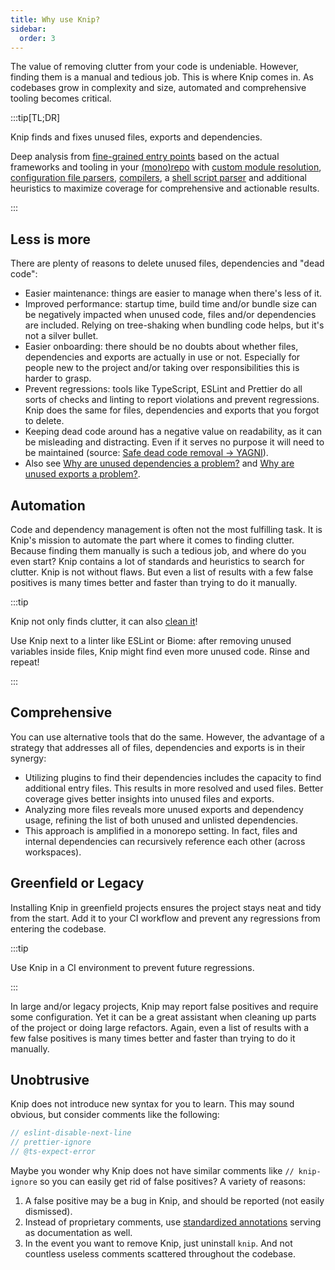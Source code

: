 ```yaml
---
title: Why use Knip?
sidebar:
  order: 3
---
```


The value of removing clutter from your code is undeniable. However, finding
them is a manual and tedious job. This is where Knip comes in. As codebases grow
in complexity and size, automated and comprehensive tooling becomes critical.

:::tip[TL;DR]

Knip finds and fixes unused files, exports and dependencies.

Deep analysis from [fine-grained entry points][1] based on the actual frameworks
and tooling in your [(mono)repo][2] with [custom module resolution][3],
[configuration file parsers][4], [compilers][5], a [shell script parser][6] and
additional heuristics to maximize coverage for comprehensive and actionable
results.

:::

## Less is more

There are plenty of reasons to delete unused files, dependencies and "dead
code":

- Easier maintenance: things are easier to manage when there's less of it.
- Improved performance: startup time, build time and/or bundle size can be
  negatively impacted when unused code, files and/or dependencies are included.
  Relying on tree-shaking when bundling code helps, but it's not a silver
  bullet.
- Easier onboarding: there should be no doubts about whether files, dependencies
  and exports are actually in use or not. Especially for people new to the
  project and/or taking over responsibilities this is harder to grasp.
- Prevent regressions: tools like TypeScript, ESLint and Prettier do all sorts
  of checks and linting to report violations and prevent regressions. Knip does
  the same for files, dependencies and exports that you forgot to delete.
- Keeping dead code around has a negative value on readability, as it can be
  misleading and distracting. Even if it serves no purpose it will need to be
  maintained (source: [Safe dead code removal → YAGNI][7]).
- Also see [Why are unused dependencies a problem?][8] and [Why are unused
  exports a problem?][9].

## Automation

Code and dependency management is often not the most fulfilling task. It is
Knip's mission to automate the part where it comes to finding clutter. Because
finding them manually is such a tedious job, and where do you even start? Knip
contains a lot of standards and heuristics to search for clutter. Knip is not
without flaws. But even a list of results with a few false positives is many
times better and faster than trying to do it manually.

:::tip

Knip not only finds clutter, it can also [clean it][10]!

Use Knip next to a linter like ESLint or Biome: after removing unused variables
inside files, Knip might find even more unused code. Rinse and repeat!

:::

## Comprehensive

You can use alternative tools that do the same. However, the advantage of a
strategy that addresses all of files, dependencies and exports is in their
synergy:

- Utilizing plugins to find their dependencies includes the capacity to find
  additional entry files. This results in more resolved and used files. Better
  coverage gives better insights into unused files and exports.
- Analyzing more files reveals more unused exports and dependency usage,
  refining the list of both unused and unlisted dependencies.
- This approach is amplified in a monorepo setting. In fact, files and internal
  dependencies can recursively reference each other (across workspaces).

## Greenfield or Legacy

Installing Knip in greenfield projects ensures the project stays neat and tidy
from the start. Add it to your CI workflow and prevent any regressions from
entering the codebase.

:::tip

Use Knip in a CI environment to prevent future regressions.

:::

In large and/or legacy projects, Knip may report false positives and require
some configuration. Yet it can be a great assistant when cleaning up parts of
the project or doing large refactors. Again, even a list of results with a few
false positives is many times better and faster than trying to do it manually.

## Unobtrusive

Knip does not introduce new syntax for you to learn. This may sound obvious, but
consider comments like the following:

```js
// eslint-disable-next-line
// prettier-ignore
// @ts-expect-error
```

Maybe you wonder why Knip does not have similar comments like `// knip-ignore`
so you can easily get rid of false positives? A variety of reasons:

1. A false positive may be a bug in Knip, and should be reported (not easily
   dismissed).
2. Instead of proprietary comments, use [standardized annotations][11] serving
   as documentation as well.
3. In the event you want to remove Knip, just uninstall `knip`. And not
   countless useless comments scattered throughout the codebase.

[1]: ./entry-files.md
[2]: ../features/monorepos-and-workspaces.md
[3]: ../reference/faq.md#why-doesnt-knip-use-an-existing-module-resolver
[4]: ./plugins.md#configuration-files
[5]: ../features/compilers.md
[6]: ../features/script-parser.md
[7]: https://jfmengels.net/safe-dead-code-removal/#yagni-you-arent-gonna-need-it
[8]: ../typescript/unused-dependencies.md#why-are-unused-dependencies-a-problem
[9]: ../typescript/unused-exports.md#why-are-unused-exports-a-problem
[10]: ../features/auto-fix.mdx
[11]: ../reference/jsdoc-tsdoc-tags.md
